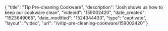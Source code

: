 {
    "title": "Tip Pre-cleaning Cookware",
    "description": "Josh shows us how to keep our cookware clean",
    "videoid": "159002420",
    "date_created": "1523649065",
    "date_modified": "1524344433",
    "type": "captivate",
    "layout": "video",
    "url": "\/v\/tip-pre-cleaning-cookware\/159002420"
}